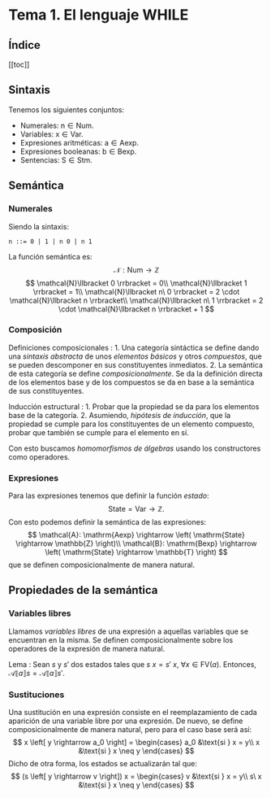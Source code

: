 # Tema 1. El lenguaje WHILE
## Índice
[[toc]]
## Sintaxis
Tenemos los siguientes conjuntos:
- Numerales: $\mathrm{n} \in \mathrm{Num}$.
- Variables: $\mathrm{x} \in \mathrm{Var}$.
- Expresiones aritméticas: $\mathrm{a} \in \mathrm{Aexp}$.
- Expresiones booleanas: $\mathrm{b} \in \mathrm{Bexp}$.
- Sentencias: $\mathrm{S} \in \mathrm{Stm}$.

## Semántica
### Numerales
Siendo la sintaxis:

    n ::= 0 | 1 | n 0 | n 1

La función semántica es: 
$$ \mathcal{N}: \mathrm{Num} \rightarrow \mathbb{Z} $$
$$ \mathcal{N}\llbracket 0 \rrbracket = 0\\ \mathcal{N}\llbracket 1 \rrbracket = 1\\ \mathcal{N}\llbracket n\ 0 \rrbracket = 2 \cdot \mathcal{N}\llbracket n \rrbracket\\ \mathcal{N}\llbracket n\ 1 \rrbracket = 2 \cdot \mathcal{N}\llbracket n \rrbracket + 1 $$

### Composición
Definiciones composicionales
: 1. Una categoría sintáctica se define dando una *sintaxis abstracta* de unos
   *elementos básicos* y otros *compuestos*, que se pueden descomponer en sus
   constituyentes inmediatos.
2. La semántica de esta categoría se define *composicionalmente*. Se da la
   definición directa de los elementos base y de los compuestos se da en base a
   la semántica de sus constituyentes.

Inducción estructural
: 1. Probar que la propiedad se da para los elementos base de la categoría.
2. Asumiendo, *hipótesis de inducción*, que la propiedad se cumple para los constituyentes de un elemento
   compuesto, probar que también se cumple para el elemento en sí.

Con esto buscamos *homomorfismos de álgebras* usando los constructores como
operadores.

### Expresiones
Para las expresiones tenemos que definir la función *estado*:
$$
\mathrm{State} = \mathrm{Var} \rightarrow \mathbb{Z}.
$$
Con esto podemos definir la semántica de las expresiones:
$$
\mathcal{A}: \mathrm{Aexp} \rightarrow \left( \mathrm{State} \rightarrow \mathbb{Z} \right)\\
\mathcal{B}: \mathrm{Bexp} \rightarrow \left( \mathrm{State} \rightarrow \mathbb{T} \right)
$$
que se definen composicionalmente de manera natural.

## Propiedades de la semántica
### Variables libres
Llamamos *variables libres* de una expresión a aquellas variables que se
encuentran en la misma. Se definen composicionalmente sobre los operadores de la
expresión de manera natural.

Lema
: Sean $s$ y $s'$ dos estados tales que $s\ x = s'\ x,\ \forall x \in
\mathrm{FV}\left( a \right)$. Entonces, $\mathcal{A} \llbracket a \rrbracket s =
\mathcal{A} \llbracket a \rrbracket s'$.

### Sustituciones
Una sustitución en una expresión consiste en el reemplazamiento de cada
aparición de una variable libre por una expresión. De nuevo, se define
composicionalmente de manera natural, pero para el caso base será así:
$$
x \left[ y \rightarrow a_0 \right] = \begin{cases}
    a_0 &\text{si } x = y\\
    x &\text{si } x \neq y
\end{cases}
$$
Dicho de otra forma, los estados se actualizarán tal que:
$$
(s \left[ y \rightarrow v \right]) x = \begin{cases}
    v &\text{si } x = y\\
    s\ x &\text{si } x \neq y
\end{cases}
$$

